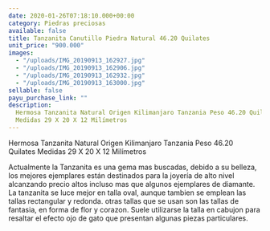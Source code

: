 ```yaml
---
date: 2020-01-26T07:18:10.000+00:00
category: Piedras preciosas
available: false
title: Tanzanita Canutillo Piedra Natural 46.20 Quilates
unit_price: "900.000"
images:
  - "/uploads/IMG_20190913_162927.jpg"
  - "/uploads/IMG_20190913_162906.jpg"
  - "/uploads/IMG_20190913_162932.jpg"
  - "/uploads/IMG_20190913_163000.jpg"
sellable: false
payu_purchase_link: ""
description:
  Hermosa Tanzanita Natural Origen Kilimanjaro Tanzania Peso 46.20 Quilates
  Medidas 29 X 20 X 12 Milímetros
---
```


Hermosa Tanzanita Natural Origen Kilimanjaro Tanzania Peso 46.20 Quilates Medidas 29 X 20 X 12 Milímetros

Actualmente la Tanzanita es una gema mas buscadas, debido a su belleza, los mejores ejemplares están destinados para la joyería de alto nivel alcanzando precio altos incluso mas que algunos ejemplares de diamante. La tanzanita se luce mejor en talla oval, aunque tambien se emplean las tallas rectangular y redonda. otras tallas que se usan son las tallas de fantasia, en forma de flor y corazon. Suele utilizarse la talla en cabujon para resaltar el efecto ojo de gato que presentan algunas piezas particulares.
